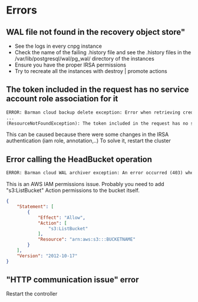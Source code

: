 # Errors

## WAL file not found in the recovery object store"

- See the logs in every cnpg instance
- Check the name of the failing .history file and see the .history files in the /var/lib/postgresql/wal/pg_wal/ directory of the instances
- Ensure you have the proper IRSA permissions
- Try to recreate all the instances with destroy | promote actions

## The token included in the request has no service account role association for it

```txt
ERROR: Barman cloud backup delete exception: Error when retrieving credentials from container-role: Error retrieving metadata: Received non 200 response 404 from container metadata:
...
(ResourceNotFoundException): The token included in the request has no service account role association for it., fault: client\n\n","error":"exit status 4"

```

This can be caused because there were some changes in the IRSA authentication (iam role, annotation,..)
To solve it, restart the cluster

## Error calling the HeadBucket operation

```txt
ERROR: Barman cloud WAL archiver exception: An error occurred (403) when calling the HeadBucket operation: Forbidden"
```

This is an AWS IAM permissions issue. Probably you need to add "s3:ListBucket" Action permissions to the bucket itself.

```json
{
    "Statement": [
        {
            "Effect": "Allow",
            "Action": [
                "s3:ListBucket"
            ],
            "Resource": "arn:aws:s3:::BUCKETNAME"
        }
    ],
    "Version": "2012-10-17"
}
```

## "HTTP communication issue" error

Restart the controller

